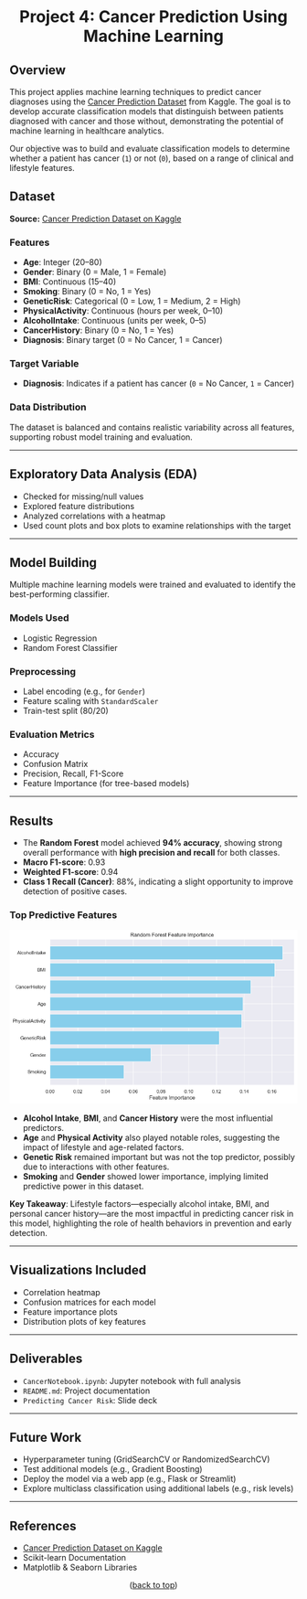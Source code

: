 <h1  align="center">Project 4: Cancer Prediction Using Machine Learning</h1>
<a name="readme-top"></a>

## Overview

This project applies machine learning techniques to predict cancer diagnoses using the [Cancer Prediction Dataset](https://www.kaggle.com/datasets/rabieelkharoua/cancer-prediction-dataset/data) from Kaggle. The goal is to develop accurate classification models that distinguish between patients diagnosed with cancer and those without, demonstrating the potential of machine learning in healthcare analytics. 

Our objective was to build and evaluate classification models to determine whether a patient has cancer (`1`) or not (`0`), based on a range of clinical and lifestyle features.

## Dataset

**Source:** [Cancer Prediction Dataset on Kaggle](https://www.kaggle.com/datasets/rabieelkharoua/cancer-prediction-dataset/data)

### Features

- **Age**: Integer (20–80)
- **Gender**: Binary (0 = Male, 1 = Female)
- **BMI**: Continuous (15–40)
- **Smoking**: Binary (0 = No, 1 = Yes)
- **GeneticRisk**: Categorical (0 = Low, 1 = Medium, 2 = High)
- **PhysicalActivity**: Continuous (hours per week, 0–10)
- **AlcoholIntake**: Continuous (units per week, 0–5)
- **CancerHistory**: Binary (0 = No, 1 = Yes)
- **Diagnosis**: Binary target (0 = No Cancer, 1 = Cancer)

### Target Variable

- **Diagnosis**: Indicates if a patient has cancer (`0` = No Cancer, `1` = Cancer)

### Data Distribution

The dataset is balanced and contains realistic variability across all features, supporting robust model training and evaluation.

---

## Exploratory Data Analysis (EDA)

- Checked for missing/null values
- Explored feature distributions
- Analyzed correlations with a heatmap
- Used count plots and box plots to examine relationships with the target

---

## Model Building

Multiple machine learning models were trained and evaluated to identify the best-performing classifier.

### Models Used

- Logistic Regression
- Random Forest Classifier

### Preprocessing

- Label encoding (e.g., for `Gender`)
- Feature scaling with `StandardScaler`
- Train-test split (80/20)

### Evaluation Metrics

- Accuracy
- Confusion Matrix
- Precision, Recall, F1-Score
- Feature Importance (for tree-based models)

---

## Results

- The **Random Forest** model achieved **94% accuracy**, showing strong overall performance with **high precision and recall** for both classes.
- **Macro F1-score**: 0.93  
- **Weighted F1-score**: 0.94  
- **Class 1 Recall (Cancer)**: 88%, indicating a slight opportunity to improve detection of positive cases.

### Top Predictive Features

<p align="center">
  <img src="https://github.com/clmj1727/Project4-MachineLearning/blob/main/Random%20Forest%20-%20Feature%20Importance.png" alt="Random Forest: Feature Importance" width="700">
</p>

- **Alcohol Intake**, **BMI**, and **Cancer History** were the most influential predictors.
- **Age** and **Physical Activity** also played notable roles, suggesting the impact of lifestyle and age-related factors.
- **Genetic Risk** remained important but was not the top predictor, possibly due to interactions with other features.
- **Smoking** and **Gender** showed lower importance, implying limited predictive power in this dataset.

**Key Takeaway**: Lifestyle factors—especially alcohol intake, BMI, and personal cancer history—are the most impactful in predicting cancer risk in this model, highlighting the role of health behaviors in prevention and early detection.

---

## Visualizations Included

- Correlation heatmap
- Confusion matrices for each model
- Feature importance plots
- Distribution plots of key features

---

## Deliverables

- `CancerNotebook.ipynb`: Jupyter notebook with full analysis
- `README.md`: Project documentation
- `Predicting Cancer Risk`: Slide deck

---

## Future Work

- Hyperparameter tuning (GridSearchCV or RandomizedSearchCV)
- Test additional models (e.g., Gradient Boosting)
- Deploy the model via a web app (e.g., Flask or Streamlit)
- Explore multiclass classification using additional labels (e.g., risk levels)

---

## References

- [Cancer Prediction Dataset on Kaggle](https://www.kaggle.com/datasets/rabieelkharoua/cancer-prediction-dataset/data)
- Scikit-learn Documentation
- Matplotlib & Seaborn Libraries
<p  align="center">(<a  href="#readme-top">back to top</a>)</p>
